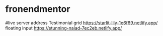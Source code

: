 # fronendmentor
#live server address
     Testimonial grid   https://starlit-lily-1e6f69.netlify.app/
     floating input     https://stunning-naiad-7ec2eb.netlify.app/
